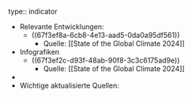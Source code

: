 type:: indicator

- Relevante Entwicklungen:
	- ((67f3ef8a-6cb8-4e13-aad5-0da0a95df561))
		- Quelle: [[State of the Global Climate 2024]]
- Infografiken
	- ((67f3ef2c-d93f-48ab-90f8-3c3c6175ad9e))
		- Quelle: [[State of the Global Climate 2024]]
-
- Wichtige aktualisierte Quellen: